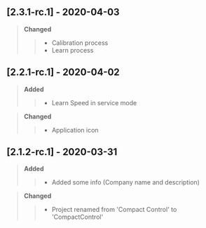 ## [2.3.1-rc.1] - 2020-04-03
> **Changed**  
>> - Calibration process
>> - Learn process

## [2.2.1-rc.1] - 2020-04-02
> **Added**
>> - Learn Speed in service mode

> **Changed**  
>> - Application icon 


## [2.1.2-rc.1] - 2020-03-31
> **Added**
>> - Added some info (Company name and description)

> **Changed**
>> - Project renamed from 'Compact Control' to 'CompactControl'